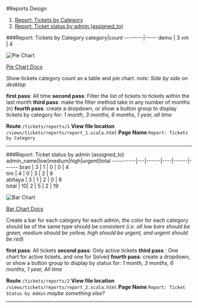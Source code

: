 #Reports Design

1. [Report: Tickets by Category](#)
2. [Report: Ticket status by admin (assigned_to)](#)


###Report: Tickets by Category
category|count
--------|-----
demo    | 3
vm      | 4

![Pie Chart](https://github.com/tim-hoff/csra-lab-mgnt-system/tree/master/public/images/piechart.png "Example Pie Chart")

[Pie Chart Docs](http://www.chartjs.org/docs/#doughnut-pie-chart)

Show tickets category count as a table and pie chart.
*note: Side by side on desktop*

**first pass**:  All time
**second pass**: Filter the list of tickets to tickets within the last month
**third pass**: make the filter method take in any number of months (*n*)
**fourth pass**: create a dropdown, or show a button group to display tickets by category for: *1 month, 3 months, 6 months, 1 year, all time*

**Route** `/tickets/reports/1`
**View file location** `/views/tickets/reports/report_1.scala.html`
**Page Name** `Report: Tickets by Category`
___


###Report: Ticket status by admin (assigned_to)
admin_name|low|medium|high|urgent|total
----------|---|------|----|------|------
bran      | 3 |  1   | 0  |  0   |  4   
tim       | 4 |  0   | 3  |  2   |  9   
abhaya    | 3 |  1   | 2  |  0   |  6   
total     | 10|  2   | 5  |  2   |  19

![Bar Chart](https://github.com/tim-hoff/csra-lab-mgnt-system/tree/master/public/images/barchart.png "Example Bar Chart")

[Bar Chart Docs](http://www.chartjs.org/docs/#bar-chart)

Create a bar for each category for each admin, the color for each category should be of the same type should be consistent (*i.e. all low bars should be green, medium should be yellow, high should be urgent, and urgent should be red*)

**first pass**: All tickets
**second pass**: Only active tickets
**third pass** : One chart for active tickets, and one for Solved
**fourth pass**: create a dropdown, or show a button group to display by status for: *1 month, 3 months, 6 months, 1 year, All time*

**Route** `/tickets/reports/2`
**View file location** `/views/tickets/reports/report_2.scala.html`
**Page Name** `Report: Ticket Status by Admin` *maybe something else?*

---